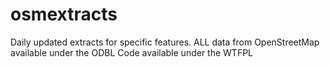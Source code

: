 osmextracts
===========

Daily updated extracts for specific features.
ALL data from OpenStreetMap available under the ODBL
Code available under the WTFPL
